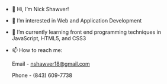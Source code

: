 - 👋 Hi, I’m Nick Shawver!
- 👀 I’m interested in Web and Application Development
- 🌱 I’m currently learning front end programming techniques in JavaScript, HTML5, and CSS3
- 📫 How to reach me: 

    Email - nshawver18@gmail.com
    
    Phone - (843) 609-7738

<!---
nshawver/nshawver is a ✨ special ✨ repository because its `README.md` (this file) appears on your GitHub profile.
You can click the Preview link to take a look at your changes.
--->
